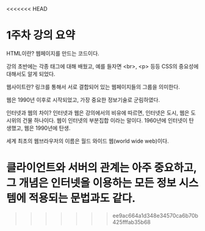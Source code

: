 <<<<<<< HEAD
# 1주차 강의 요약

HTML이란? 웹페이지를 만드는 코드이다.

강의 초반에는 각종 태그에 대해 배웠고, 예를 들자면 &lt;br&gt;, &lt;p&gt; 등등
CSS의 중요성에 대해서도 알게 되었다.

웹사이트란? 링크를 통해서 서로 결합되어 있는 웹페이지들의 그룹을 의미한다.

웹은 1990년 이후로 시작되었고, 가장 중요한 정보기술로 군림하였다.

인터넷과 웹의 차이? 인터넷과 웹은 강의에서의 비유에 따르면, 인터넷은 도시, 웹은 도시위의 건물 하나이다. 웹이 인터넷의 부분집합 이라는 말이다. 1960년에 인터넷이 탄생했고, 웹은 1990년에 탄생.

세계 최초의 웹브라우저의 이름은 월드 와이드 웹(world wide web)이다.

클라이언트와 서버의 관계는 아주 중요하고, 그 개념은 인터넷을 이용하는 모든 정보 시스템에 적용되는 문법과도 같다.
=======

>>>>>>> ee9ac664a1d348e34570ca6b70b425fffab35b68
